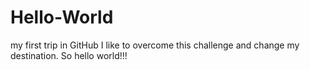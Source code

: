 # Hello-World
my first trip in GitHub
I like to overcome this challenge and change my destination. So hello world!!!
